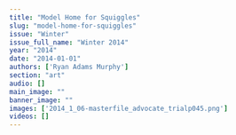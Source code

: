 ```yaml
---
title: "Model Home for Squiggles"
slug: "model-home-for-squiggles"
issue: "Winter"
issue_full_name: "Winter 2014"
year: "2014"
date: "2014-01-01"
authors: ['Ryan Adams Murphy']
section: "art"
audio: []
main_image: ""
banner_image: ""
images: ['2014_1_06-masterfile_advocate_trialp045.png']
videos: []
---
```


